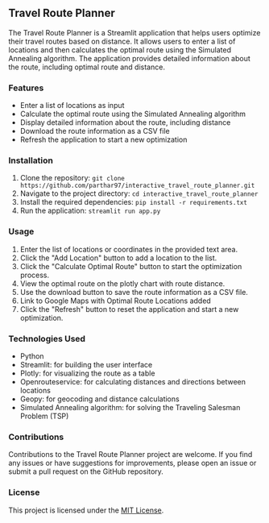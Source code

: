 ## Travel Route Planner

The Travel Route Planner is a Streamlit application that helps users optimize their travel routes based on distance. It allows users to enter a list of locations and then calculates the optimal route using the Simulated Annealing algorithm. The application provides detailed information about the route, including optimal route and distance.

### Features

- Enter a list of locations as input
- Calculate the optimal route using the Simulated Annealing algorithm
- Display detailed information about the route, including distance
- Download the route information as a CSV file
- Refresh the application to start a new optimization

### Installation
1. Clone the repository: `git clone https://github.com/parthar97/interactive_travel_route_planner.git`
2. Navigate to the project directory: `cd interactive_travel_route_planner`
3. Install the required dependencies: `pip install -r requirements.txt`
4. Run the application: `streamlit run app.py`

### Usage

1. Enter the list of locations or coordinates in the provided text area.
2. Click the "Add Location" button to add a location to the list.
3. Click the "Calculate Optimal Route" button to start the optimization process.
4. View the optimal route on the plotly chart with route distance.
5. Use the download button to save the route information as a CSV file.
6. Link to Google Maps with Optimal Route Locations added 
7. Click the "Refresh" button to reset the application and start a new optimization.

### Technologies Used

- Python
- Streamlit: for building the user interface
- Plotly: for visualizing the route as a table
- Openrouteservice: for calculating distances and directions between locations
- Geopy: for geocoding and distance calculations
- Simulated Annealing algorithm: for solving the Traveling Salesman Problem (TSP)

### Contributions

Contributions to the Travel Route Planner project are welcome. If you find any issues or have suggestions for improvements, please open an issue or submit a pull request on the GitHub repository.

### License

This project is licensed under the [MIT License](LICENSE).
